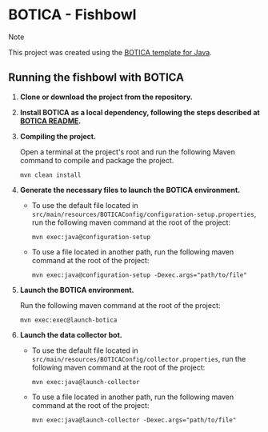 # BOTICA - Fishbowl

> [!NOTE]
> This project was created using the [BOTICA template for Java](https://github.com/migromarj/BOTICA-java-template).

## Running the fishbowl with BOTICA

1. **Clone or download the project from the repository.**

2. **Install BOTICA as a local dependency, following the steps described at [BOTICA README](https://github.com/migromarj/BOTICA#installing-botica-as-a-local-dependency).**

3. **Compiling the project.**

    Open a terminal at the project's root and run the following Maven command to compile and package the project.
    ```
    mvn clean install
    ```

4. **Generate the necessary files to launch the BOTICA environment.**

    - To use the default file located in `src/main/resources/BOTICAConfig/configuration-setup.properties`, run the following maven command at the root of the project:
        ```
        mvn exec:java@configuration-setup
        ```
    - To use a file located in another path, run the following maven command at the root of the project:
        ```
        mvn exec:java@configuration-setup -Dexec.args="path/to/file"
        ```

5. **Launch the BOTICA environment.**

    Run the following maven command at the root of the project:
    ```
    mvn exec:exec@launch-botica
    ```

6. **Launch the data collector bot.**

   - To use the default file located in `src/main/resources/BOTICAConfig/collector.properties`, run the following maven command at the root of the project:
       ```
       mvn exec:java@launch-collector
       ```
   - To use a file located in another path, run the following maven command at the root of the project:
       ```
       mvn exec:java@launch-collector -Dexec.args="path/to/file"
       ```
